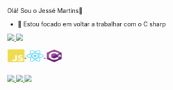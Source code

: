 Olá! Sou o Jessé Martins👋

- 🔭 Estou focado em voltar a trabalhar com o C sharp

 <div>
   <a href="https://github.com/JesseMartinz">
   <img height="180cm" src="https://github-readme-stats.vercel.app/api?username=JesseMartinz&show_icons=true&dark&include_all_commits=true&count_private=true"/>
   <img height="180cm" src="https://github-readme-stats.vercel.app/api/top-langs/?username=JesseMartinz&layout=compact&langs_count=16&theme=dracula"/>
 </div>

 <div style="display: inline_block"><br>
   <img align="center" alt="Rafa.Js" height="30" width="40" src="https://raw.githubusercontent.com/devicons/devicon/master/icons/javascript/javascript-plain.svg">
    <img align="center" alt="Rafa-React" height="30" width="40" src="https://raw.githubusercontent.com/devicons/devicon/master/icons/react/react-original.svg">
   <img align="center" alt="Rafa-Csharp" height="30" width="40" src="https://raw.githubusercontent.com/devicons/devicon/master/icons/csharp/csharp-original.svg">
 </div>

##

<div>
  <a href="https://www.instagram.com/zecamartinzz/" target ="_blanck"><img src="https://img.shields.io/badge/Instagram-E4405F?style=for-the-badge&logo=instagram&logoColor=white">
  <a href="mailto:jessemartinsofc@gmail.com"><img src="https://img.shields.io/badge/Gmail-D14836?style=for-the-badge&logo=gmail&logoColor=white" target ="_blanck">  </a>
  <a href="https://www.linkedin.com/in/jessemartinz/" target ="_blanck"><img src="https://img.shields.io/badge/LinkedIn-0077B5?style=for-the-badge&logo=linkedin&logoColor=white" target ="_blanck" >  </a> 
</div>
